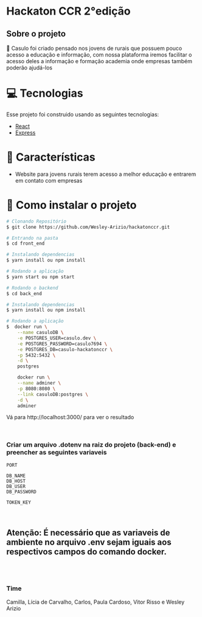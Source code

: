 # Hackaton CCR 2°edição

## Sobre o projeto

📓 Casulo foi criado pensado nos jovens de rurais que possuem pouco acesso a educação e informação, com nossa plataforma iremos facilitar o acesso deles a informação e formação academia onde empresas também poderão ajudá-los

# :computer: Tecnologias

Esse projeto foi construido usando as seguintes tecnologias:

- [React](https://reactjs.org/)
- [Express](https://expressjs.com/)

# :rocket: Características

- Website para jovens rurais terem acesso a melhor educação e entrarem em contato com empresas

# :construction_worker: Como instalar o projeto

```bash
# Clonando Repositório
$ git clone https://github.com/Wesley-Arizio/hackatonccr.git

# Entrando na pasta
$ cd front_end

# Instalando dependencias
$ yarn install ou npm install

# Rodando a aplicação
$ yarn start ou npm start

# Rodando o backend
$ cd back_end

# Instalando dependencias
$ yarn install ou npm install

# Rodando a aplicação
$  docker run \
    --name casuloDB \
    -e POSTGRES_USER=casulo.dev \
    -e POSTGRES_PASSWORD=casulo7694 \
    -e POSTGRES_DB=casulo-hackatonccr \
    -p 5432:5432 \
    -d \
    postgres

    docker run \
    --name adminer \
    -p 8080:8080 \
    --link casuloDB:postgres \
    -d \
    adminer


```

Vá para http://localhost:3000/ para ver o resultado

<br />

### Criar um arquivo .dotenv na raiz do projeto (back-end) e preencher as seguintes variaveis

    PORT

    DB_NAME
    DB_HOST
    DB_USER
    DB_PASSWORD

    TOKEN_KEY

<br />

## Atenção: É necessário que as variaveis de ambiente no arquivo .env sejam iguais aos respectivos campos do comando docker.

<br />
<br />

### Time

Camilla, Lícia de Carvalho, Carlos, Paula Cardoso, Vitor Risso e Wesley Arizio
